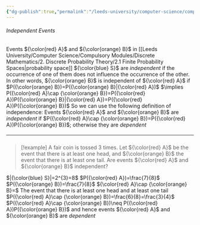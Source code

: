```yaml
---
{"dg-publish":true,"permalink":"/leeds-university/computer-science/compulsory-modules/discrete-mathematics/2-discrete-probability-theory/2-4-independent-events/"}
---
```


###### Independent Events
Events ${\color{red} A}$ and ${\color{orange} B}$ in [[Leeds University/Computer Science/Compulsory Modules/Discrete Mathematics/2. Discrete Probability Theory/2.1 Finite Probability Spaces\|probability space]] ${\color{blue} S}$ are *independent* if the occurrence of one of them does not influence the occurrence of the other.
In other words, ${\color{orange} B}$ is independent of ${\color{red} A}$ if $P({\color{orange} B})=P({\color{orange} B}|{\color{red} A})$
$\implies P({\color{red} A}\cap {\color{orange} B})=P({\color{red} A})P({\color{orange} B}|{\color{red} A})=P({\color{red} A})P({\color{orange} B})$
So we can use the following definition of independence:
Events ${\color{red} A}$ and ${\color{orange} B}$ are *independent* if $P({\color{red} A}\cap {\color{orange} B})=P({\color{red} A})P({\color{orange} B})$; otherwise they are *dependent*

##### <hr>

>[!example] 
>A fair coin is tossed 3 times. Let ${\color{red} A}$ be the event that there is at least one head, and ${\color{orange} B}$ the event that there is at least one tail. Are events ${\color{red} A}$ and ${\color{orange} B}$ independent?

$|{\color{blue} S}|=2^{3}=8$
$P({\color{red} A})=\frac{7}{8}$
$P({\color{orange} B})=\frac{7}{8}$
${\color{red} A}\cap {\color{orange} B}=$ The event that there is at least one head and at least one tail
$P({\color{red} A}\cap {\color{orange} B})=\frac{6}{8}=\frac{3}{4}$
$P({\color{red} A}\cap {\color{orange} B})\neq P({\color{red} A})P({\color{orange} B})$ and hence events ${\color{red} A}$ and ${\color{orange} B}$ are *dependent*
